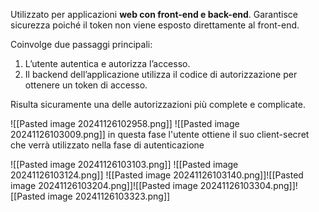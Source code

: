 Utilizzato per applicazioni **web con front-end e back-end**.
Garantisce sicurezza poiché il token non viene esposto direttamente al front-end.

Coinvolge due passaggi principali:
1. L’utente autentica e autorizza l’accesso.
2. Il backend dell’applicazione utilizza il codice di autorizzazione per ottenere un token di accesso.

Risulta sicuramente una delle autorizzazioni più complete e complicate.

![[Pasted image 20241126102958.png]]
![[Pasted image 20241126103009.png]]
in questa fase l'utente ottiene il suo client-secret che verrà utilizzato nella fase di autenticazione

![[Pasted image 20241126103103.png]]
![[Pasted image 20241126103124.png]]
![[Pasted image 20241126103140.png]]![[Pasted image 20241126103204.png]]![[Pasted image 20241126103304.png]]![[Pasted image 20241126103323.png]]